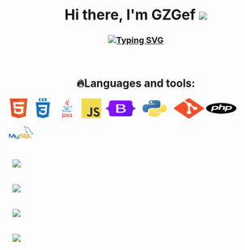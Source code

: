 <!--
**GZGef/GZGef** is a ✨ _special_ ✨ repository because its `README.md` (this file) appears on your GitHub profile.

Here are some ideas to get you started:

- 🔭 I’m currently working on ...
- 🌱 I’m currently learning ...
- 👯 I’m looking to collaborate on ...
- 🤔 I’m looking for help with ...
- 💬 Ask me about ...
- 📫 How to reach me: ...
- 😄 Pronouns: ...
- ⚡ Fun fact: ...
-->



<h1 align="center">Hi there, I'm GZGef</a> 
<img src="https://github.com/blackcater/blackcater/raw/main/images/Hi.gif" height="32"/></h1>
<h3 align="center"><a href="https://git.io/typing-svg"><img src="https://readme-typing-svg.demolab.com?font=Fira+Code&duration=3500&pause=1000&width=435&lines=Computer+science+student;IT+news+writer+from+Russia+%F0%9F%87%B7%F0%9F%87%BA" alt="Typing SVG" /></a></h3>

<br />
<h2 align="center">🔥Languages and tools:</h2>
<div>
  <img src="https://github.com/devicons/devicon/blob/master/icons/html5/html5-original.svg" title="HTML5" alt="HTML" width="40" height="40"/>&nbsp;
  <img src="https://github.com/devicons/devicon/blob/master/icons/css3/css3-plain-wordmark.svg"  title="CSS3" alt="CSS" width="40" height="40"/>&nbsp;
  <img src="https://github.com/devicons/devicon/blob/master/icons/java/java-original-wordmark.svg" title="JavaScript" alt="JavaScript" width="40" height="40"/>&nbsp;
  <img src="https://github.com/devicons/devicon/blob/master/icons/javascript/javascript-original.svg" title="JavaScript" alt="JavaScript" width="40" height="40"/>&nbsp;
  <img src="https://github.com/devicons/devicon/blob/master/icons/bootstrap/bootstrap-original.svg" width="60" height="40"/>&nbsp;
  <img src="https://github.com/devicons/devicon/blob/master/icons/python/python-original.svg" width="60" height="40"/>&nbsp;
  <img src="https://github.com/devicons/devicon/blob/master/icons/git/git-original.svg" title="Git" **alt="Git" width="60" height="40"/>
  <img src="https://github.com/devicons/devicon/blob/master/icons/php/php-plain.svg" title="PHP"  alt="PHP" width="60" height="40"/>&nbsp;
  <img src="https://github.com/devicons/devicon/blob/master/icons/mysql/mysql-original-wordmark.svg" title="MySQL"  alt="MySQL" width="50" height="50"/>&nbsp;
</div>
<br />

<a align="center" href="https://github.com/GZGef">
  <img align="center" style="margin:0.5rem" src="https://github-readme-stats.vercel.app/api?username=GZGef&show_icons=true&line_height=27&count_private=true&title_color=ffffff&text_color=c9cacc&icon_color=4AB097&bg_color=080808"/>
</a><br />
<br />
<a align="center" href="https://github.com/GZGef">
  <img align="center" style="margin:0.5rem" src="https://github-readme-stats.vercel.app/api/top-langs/?username=GZGef&hide=html,css&title_color=ffffff&text_color=c9cacc&icon_color=4AB197&bg_color=080808" />
</a>
<br />
<br />
<a style:"text-align:  center" href="https://github.com/GZGef">
  <img align="center" style="margin:0.5rem" src="https://github-profile-trophy.vercel.app/?username=GZGef,css&title_color=ffffff&text_color=c9cacc&icon_color=4AB197&bg_color=080808" />
</a>
<br />
<br />
<a align="center" href="https://github.com/GZGef">
  <img align="center" style="margin:0.5rem" src="https://github-readme-streak-stats.herokuapp.com/?user=GZGef,css&title_color=ffffff&text_color=c9cacc&icon_color=4AB197&bg_color=080808" />
</a>
